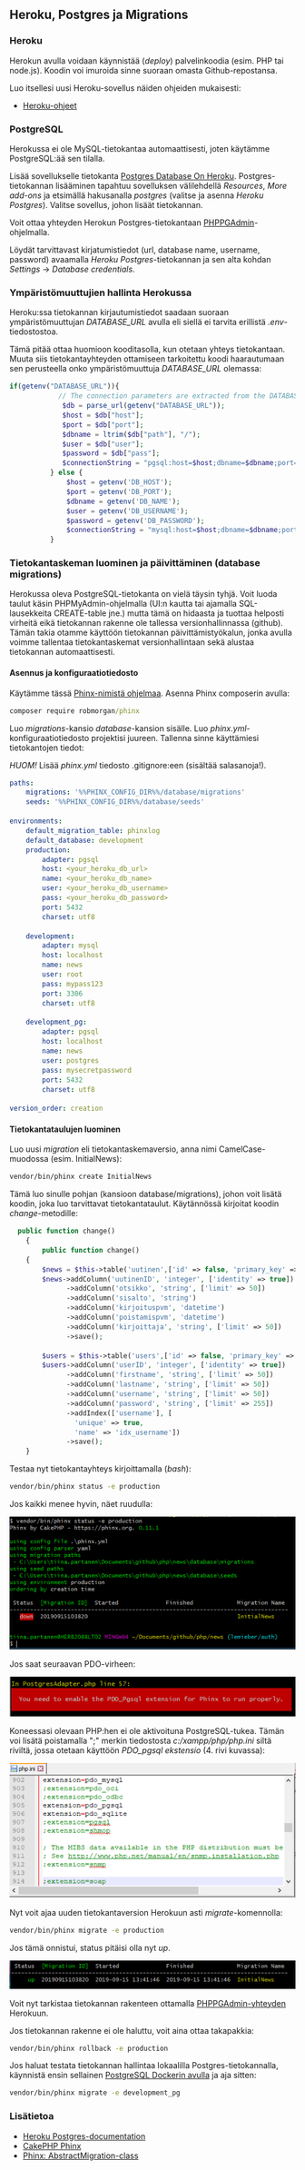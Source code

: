 ## Heroku, Postgres ja Migrations

### Heroku

Herokun avulla voidaan käynnistää (*deploy*) palvelinkoodia (esim. PHP tai node.js). Koodin voi imuroida sinne suoraan omasta Github-repostansa. 

Luo itsellesi uusi Heroku-sovellus näiden ohjeiden mukaisesti:

- [Heroku-ohjeet](../github/heroku.html)

### PostgreSQL

Herokussa ei ole MySQL-tietokantaa automaattisesti, joten käytämme PostgreSQL:ää sen tilalla.

Lisää sovellukselle tietokanta [Postgres Database On Heroku](https://docs.appery.io/docs/apiexpress-databaseconnection-heroku-postgres). Postgres-tietokannan lisääminen tapahtuu sovelluksen välilehdellä *Resources*, *More add-ons* ja etsimällä hakusanalla *postgres* (valitse ja asenna *Heroku Postgres*). Valitse sovellus, johon lisäät tietokannan.

Voit ottaa yhteyden Herokun Postgres-tietokantaan [PHPPGAdmin](../docker/postgres-heroku.html)-ohjelmalla.

Löydät tarvittavast kirjatumistiedot (url, database name, username, password) avaamalla *Heroku Postgres*-tietokannan ja sen alta kohdan *Settings* -> *Database credentials*.

### Ympäristömuuttujien hallinta Herokussa

Heroku:ssa tietokannan kirjautumistiedot saadaan suoraan ympäristömuuttujan *DATABASE_URL* avulla eli siellä ei tarvita erillistä *.env*-tiedostostoa.

Tämä pitää ottaa huomioon kooditasolla, kun otetaan yhteys tietokantaan. Muuta siis tietokantayhteyden ottamiseen tarkoitettu koodi haarautumaan sen perusteella onko ympäristömuuttuja *DATABASE_URL* olemassa:

```php
if(getenv("DATABASE_URL")){
            // The connection parameters are extracted from the DATABASE_URL environment variable
             $db = parse_url(getenv("DATABASE_URL"));
             $host = $db["host"];
             $port = $db["port"];
             $dbname = ltrim($db["path"], "/");
             $user = $db["user"];
             $password = $db["pass"];
             $connectionString = "pgsql:host=$host;dbname=$dbname;port=$port";
          } else {
              $host = getenv('DB_HOST');
              $port = getenv('DB_PORT');
              $dbname = getenv('DB_NAME');
              $user = getenv('DB_USERNAME');
              $password = getenv('DB_PASSWORD');
              $connectionString = "mysql:host=$host;dbname=$dbname;port=$port;charset=utf8";
          }
```

### Tietokantaskeman luominen ja päivittäminen (database migrations)

Herokussa oleva PostgreSQL-tietokanta on vielä täysin tyhjä. Voit luoda taulut käsin PHPMyAdmin-ohjelmalla (UI:n kautta tai ajamalla SQL-lausekkeita CREATE-table jne.) mutta tämä on hidaasta ja tuottaa helposti virheitä eikä tietokannan rakenne ole tallessa versionhallinnassa (github). Tämän takia otamme käyttöön tietokannan päivittämistyökalun, jonka avulla voimme tallentaa tietokantaskemat versionhallintaan sekä alustaa tietokannan automaattisesti.

#### Asennus ja konfiguraatiotiedosto

Käytämme tässä [Phinx-nimistä ohjelmaa](http://phinx.org). Asenna Phinx composerin avulla:

```cmd
composer require robmorgan/phinx
```

Luo *migrations*-kansio *database*-kansion sisälle. Luo *phinx.yml*-konfiguraatiotiedosto projektisi juureen. Tallenna sinne käyttämiesi tietokantojen tiedot:

*HUOM!* Lisää *phinx.yml* tiedosto .gitignore:een (sisältää salasanoja!).

```yml
paths:
    migrations: '%%PHINX_CONFIG_DIR%%/database/migrations'
    seeds: '%%PHINX_CONFIG_DIR%%/database/seeds'

environments:
    default_migration_table: phinxlog
    default_database: development
    production:
        adapter: pgsql
        host: <your_heroku_db_url>
        name: <your_heroku_db_name>
        user: <your_heroku_db_username>
        pass: <your_heroku_db_password>
        port: 5432
        charset: utf8

    development:
        adapter: mysql
        host: localhost
        name: news
        user: root
        pass: mypass123
        port: 3306
        charset: utf8

    development_pg:
        adapter: pgsql
        host: localhost
        name: news
        user: postgres
        pass: mysecretpassword
        port: 5432
        charset: utf8

version_order: creation
```

#### Tietokantataulujen luominen

Luo uusi *migration* eli tietokantaskemaversio, anna nimi CamelCase-muodossa (esim. InitialNews):

```cmd
vendor/bin/phinx create InitialNews
```

Tämä luo sinulle pohjan (kansioon database/migrations), johon voit lisätä koodin, joka luo tarvittavat tietokantataulut. Käytännössä kirjoitat koodin *change*-metodille:

```php
  public function change()
    {
        public function change()
    {
        $news = $this->table('uutinen',['id' => false, 'primary_key' => ['uutinenID']]);
        $news->addColumn('uutinenID', 'integer', ['identity' => true])
              ->addColumn('otsikko', 'string', ['limit' => 50])
              ->addColumn('sisalto', 'string')
              ->addColumn('kirjoituspvm', 'datetime')
              ->addColumn('poistamispvm', 'datetime')
              ->addColumn('kirjoittaja', 'string', ['limit' => 50])
              ->save();

        $users = $this->table('users',['id' => false, 'primary_key' => ['userID']]);
        $users->addColumn('userID', 'integer', ['identity' => true])
              ->addColumn('firstname', 'string', ['limit' => 50])
              ->addColumn('lastname', 'string', ['limit' => 50])
              ->addColumn('username', 'string', ['limit' => 50])
              ->addColumn('password', 'string', ['limit' => 255])
              ->addIndex(['username'], [
                'unique' => true,
                'name' => 'idx_username'])
              ->save();
    }
```

Testaa nyt tietokantayhteys kirjoittamalla (*bash*):

```bash
vendor/bin/phinx status -e production
```

Jos kaikki menee hyvin, näet ruudulla:

![Migration status](img/db_migration.PNG)

Jos saat seuraavan PDO-virheen:

![PDO virhe](img/PDO_pg_error.PNG)

Koneessasi olevaan PHP:hen ei ole aktivoituna PostgreSQL-tukea. Tämän voi lisätä poistamalla ";" merkin tiedostosta *c:/xampp/php/php.ini* siltä riviltä, jossa otetaan käyttöön *PDO_pgsql ekstensio* (4. rivi kuvassa):

![PDO_pgsql aktivointi](img/php_ini_pg.PNG)

Nyt voit ajaa uuden tietokantaversion Herokuun asti *migrate*-komennolla:

```bash
vendor/bin/phinx migrate -e production
```

Jos tämä onnistui, status pitäisi olla nyt *up*.

![Migration ok](img/migration_ok.PNG)

Voit nyt tarkistaa tietokannan rakenteen ottamalla [PHPPGAdmin-yhteyden](../docker/heroku-postgres.md) Herokuun.

Jos tietokannan rakenne ei ole haluttu, voit aina ottaa takapakkia:

```bash
vendor/bin/phinx rollback -e production
```

Jos haluat testata tietokannan hallintaa lokaalilla Postgres-tietokannalla, käynnistä ensin sellainen [PostgreSQL Dockerin avulla](../docker/postgres.html) ja aja sitten:

```bash
vendor/bin/phinx migrate -e development_pg
```

### Lisätietoa

- [Heroku Postgres-documentation](https://devcenter.heroku.com/articles/heroku-postgresql)
- [CakePHP Phinx](https://book.cakephp.org/3.0/en/phinx)
- [Phinx: AbstractMigration-class](http://docs.phinx.org/en/latest/migrations.html#the-abstractmigration-class)